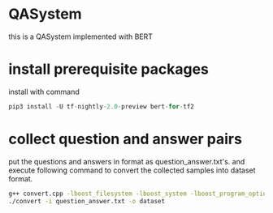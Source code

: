 # QASystem
this is a QASystem implemented with BERT

# install prerequisite packages

install with command

```python
pip3 install -U tf-nightly-2.0-preview bert-for-tf2
```

# collect question and answer pairs

put the questions and answers in format as question_answer.txt's. and execute following command to convert the collected samples into dataset format.

```bash
g++ convert.cpp -lboost_filesystem -lboost_system -lboost_program_options -lboost_regex -o convert
./convert -i question_answer.txt -o dataset
```


